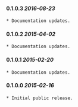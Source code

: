 #### 0.1.0.3 *2016-08-23*

	* Documentation updates.

#### 0.1.0.2 *2015-04-02*

	* Documentation updates.

#### 0.1.0.1 *2015-02-20*

	* Documentation updates.

#### 0.1.0.0 *2015-02-16*

	* Initial public release.

